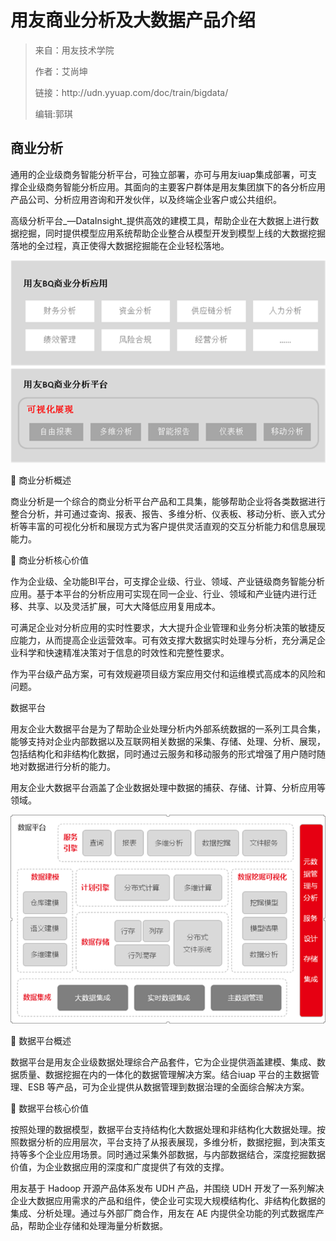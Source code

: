 # 用友商业分析及大数据产品介绍

> 来自：用友技术学院
> 
> 作者：艾尚坤
> 
> 链接：http:\/\/udn.yyuap.com\/doc\/train\/bigdata\/
> 
> 编辑:郭琪

## 商业分析

通用的企业级商务智能分析平台，可独立部署，亦可与用友iuap集成部署，可支撑企业级商务智能分析应用。其面向的主要客户群体是用友集团旗下的各分析应用产品公司、分析应用咨询和开发伙伴，以及终端企业客户或公共组织。

高级分析平台_—DataInsight_提供高效的建模工具，帮助企业在大数据上进行数据挖掘，同时提供模型应用系统帮助企业整合从模型开发到模型上线的大数据挖掘落地的全过程，真正使得大数据挖掘能在企业轻松落地。

![](QQ图片20161213104108.png)

    商业分析概述

商业分析是一个综合的商业分析平台产品和工具集，能够帮助企业将各类数据进行整合分析，并可通过查询、报表、报告、多维分析、仪表板、移动分析、嵌入式分析等丰富的可视化分析和展现方式为客户提供灵活直观的交互分析能力和信息展现能力。

    商业分析核心价值

作为企业级、全功能BI平台，可支撑企业级、行业、领域、产业链级商务智能分析应用。基于本平台的分析应用可实现在同一企业、行业、领域和产业链内进行迁移、共享、以及灵活扩展，可大大降低应用复用成本。

可满足企业对分析应用的实时性要求，大大提升企业管理和业务分析决策的敏捷反应能力，从而提高企业运营效率。可有效支撑大数据实时处理与分析，充分满足企业科学和快速精准决策对于信息的时效性和完整性要求。

作为平台级产品方案，可有效规避项目级方案应用交付和运维模式高成本的风险和问题。

数据平台

用友企业大数据平台是为了帮助企业处理分析内外部系统数据的一系列工具合集，能够支持对企业内部数据以及互联网相关数据的采集、存储、处理、分析、展现，包括结构化和非结构化数据，同时通过云服务和移动服务的形式增强了用户随时随地对数据进行分析的能力。

用友企业大数据平台涵盖了企业数据处理中数据的捕获、存储、计算、分析应用等领域。

![](QQ图片20161213104141.png)

    数据平台概述

数据平台是用友企业级数据处理综合产品套件，它为企业提供涵盖建模、集成、数据质量、数据挖掘在内的一体化的数据管理解决方案。结合iuap 平台的主数据管理、ESB 等产品，可为企业提供从数据管理到数据治理的全面综合解决方案。

    数据平台核心价值

按照处理的数据模型，数据平台支持结构化大数据处理和非结构化大数据处理。按照数据分析的应用层次，平台支持了从报表展现，多维分析，数据挖掘，到决策支持等多个企业应用场景。同时通过采集外部数据，与内部数据结合，深度挖掘数据价值，为企业数据应用的深度和广度提供了有效的支撑。

用友基于 Hadoop 开源产品体系发布 UDH 产品，并围绕 UDH 开发了一系列解决企业大数据应用需求的产品和组件，使企业可实现大规模结构化、非结构化数据的集成、分析处理。通过与外部厂商合作，用友在 AE 内提供全功能的列式数据库产品，帮助企业存储和处理海量分析数据。

